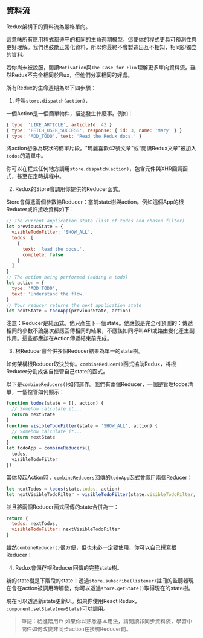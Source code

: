 ## 資料流

Redux架構下的資料流為嚴格單向。

這意味所有應用程式都遵守的相同的生命週期模型，這使你的程式更具可預測性與更好理解。我們也鼓勵正常化資料，所以你最終不會製造出互不相知，相同卻獨立的資料。

若你尚未被說服，閱讀`Motivation`與`The Case for Flux`理解更多單向資料流。雖然Redux不完全相同於Flux，但他們分享相同的好處。

所有Redux的生命週期為以下四步驟：

1. 呼叫`store.dispatch(action).`

一個Action是一個簡單物件，描述發生什麼事。例如：

```js
{ type: 'LIKE_ARTICLE', articleId: 42 }
{ type: 'FETCH_USER_SUCCESS', response: { id: 3, name: 'Mary' } }
{ type: 'ADD_TODO', text: 'Read the Redux docs.' }
```

將action想像為現狀的簡單片段。"瑪麗喜歡42號文章"或“閱讀Redux文章”被加入`todos`的清單中。

你可以在程式任何地方調用`store.dispatch(action)`，包含元件與XHR回調函式，甚至在定時排程中。

2. Redux的Store會調用你提供的Reducer函式。

Store會傳遞兩個參數給Reducer：當前state樹與action。例如這個App的根Reducer或許接收資料如下：

```js
// The current application state (list of todos and chosen filter)
let previousState = {
  visibleTodoFilter: 'SHOW_ALL',
  todos: [
    {
      text: 'Read the docs.',
      complete: false
    }
  ]
}
// The action being performed (adding a todo)
let action = {
  type: 'ADD_TODO',
  text: 'Understand the flow.'
}
// Your reducer returns the next application state
let nextState = todoApp(previousState, action)
```

注意：Reducer是純函式。他只產生下一個state。他應該是完全可預測的：傳遞相同的參數不論幾次都應回傳相同的結果，不應該如同呼叫API或路由變化產生副作用。這些都應該在Action傳遞結束前完成。

3. 根Reducer會合併多個Reducer結果為單一的state樹。

如何架構根Reducer取決於你。`combineReducer()`函式協助Redux，將根Reducer分割成各自控管自己state的函式。

以下是`combineReducers()`如何運作。我們有兩個Reducer，一個是管理todos清單，一個控管如何顯示：

```js
function todos(state = [], action) {
  // Somehow calculate it...
  return nextState
}
function visibleTodoFilter(state = 'SHOW_ALL', action) {
  // Somehow calculate it...
  return nextState
}
let todoApp = combineReducers({
  todos,
  visibleTodoFilter
})
```

當你發起Action時，`combineReducers`回傳的`todoApp`函式會調用兩個Reducer：

```js
let nextTodos = todos(state.todos, action)
let nextVisibleTodoFilter = visibleTodoFilter(state.visibleTodoFilter, action)
```

並且將兩個Reducer函式回傳的state合併為一：

```js
return {
  todos: nextTodos,
  visibleTodoFilter: nextVisibleTodoFilter
}
```

雖然`combineReducer()`很方便，但也未必一定要使用，你可以自己撰寫根Reducer！

4. Redux會儲存根Reducer回傳的完整state樹。

新的state樹是下階段的state！透過`store.subscribe(listener)`註冊的監聽器現在會在action被調用時觸發，你可以透過`store.getState()`取得現在的state樹。

現在可以透過新state更新UI。如果你使用React Redux，`component.setState(newState)`可以調用。

> 筆記：給進階用戶
> 如果你以熟悉基本用法，請閱讀非同步資料流，學習中間件如何改變非同步action在接觸Reducer前。